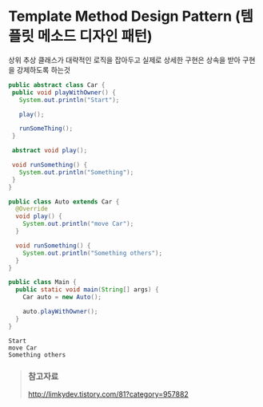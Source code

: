 # Template Method Design Pattern (템플릿 메소드 디자인 패턴)

상위 추상 클래스가 대략적인 로직을 잡아두고 실제로 상세한 구현은 상속을 받아 구현을 강제하도록 하는것

```java
public abstract class Car {
 public void playWithOwner() {
   System.out.println("Start");

   play();

   runSomeThing();
 } 

 abstract void play();

 void runSomething() {
   System.out.println("Something");
 }
}
```

```java
public class Auto extends Car {
  @Override
  void play() {
    System.out.println("move Car");
  }

  void runSomething() {
    System.out.println("Something others");
  }  
}
```

```java
public class Main {
  public static void main(String[] args) {
    Car auto = new Auto();

    auto.playWithOwner();
  }
}
```

```log
Start 
move Car
Something others
```

> ### 참고자료
> <http://limkydev.tistory.com/81?category=957882>